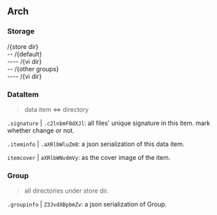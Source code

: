 ## Arch

### Storage

/{store dir}  
-- /{default}  
---- /{vi dir}  
-- /{other groups}  
---- /{vi dir}  

### DataItem
> data item <=> directory

`.signature` | `.c2lnbmF0dXJl`: all files' unique signature in this item. mark whether change or not.

`.iteminfo` | `.aXRlbWluZm8`: a json serialization of this data item. 

`itemcover` | `aXRlbWNvdmVy`: as the cover image of the item.


### Group
> all directories under store dir.

`.groupinfo` | `Z3JvdXBpbmZv`: a json serialization of Group.

